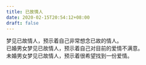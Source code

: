 ```yaml
---
title: 已故情人
date: 2020-02-15T20:54:12+08:00
draft: false
---
```


梦见已故情人，预示着自己非常想念已故的情人。<br>
已婚男女梦见已故情人，预示着自己对目前的爱情不满意。<br>
未婚男女梦见已故情人，预示着很希望找到一份爱情。<br>
